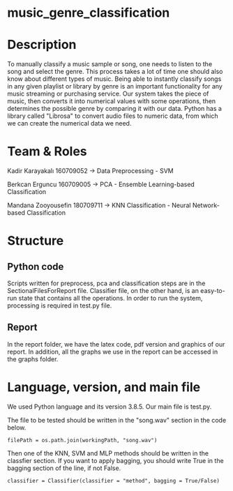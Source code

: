# music_genre_classification

# Description

To manually classify a music sample or song, one needs to listen to the song and select the genre. This process takes a lot of time one should also know about different types of music. Being able to instantly classify songs in any given playlist or library by genre is an important functionality for any music streaming or purchasing service. Our system takes the piece of music, then converts it into numerical values with some operations, then determines the possible genre by comparing it with our data. Python has a library called "Librosa" to convert audio files to numeric data, from which we can create the numerical data we need.

# Team & Roles

Kadir Karayakalı 160709052 -> Data Preprocessing - SVM 

Berkcan Erguncu 160709005 -> PCA - Ensemble Learning-based Classification

Mandana Zooyousefin 180709711 -> KNN Classification - Neural Network-based Classification


# Structure

## Python code
Scripts written for preprocess, pca and classification steps are in the SectionalFilesForReport file. Classifier file, on the other hand, is an easy-to-run state that contains all the operations. In order to run the system, processing is required in test.py file.

## Report
In the report folder, we have the latex code, pdf version and graphics of our report. In addition, all the graphs we use in the report can be accessed in the graphs folder.

# Language, version, and main file

We used Python language and its version 3.8.5. Our main file is test.py.

The file to be tested should be written in the "song.wav" section in the code below.
```
filePath = os.path.join(workingPath, "song.wav")
```

Then one of the KNN, SVM and MLP methods should be written in the classfier section. If you want to apply bagging, you should write True in the bagging section of the line, if not False.
```
classifier = Classifier(classifier = "method", bagging = True/False)
```



